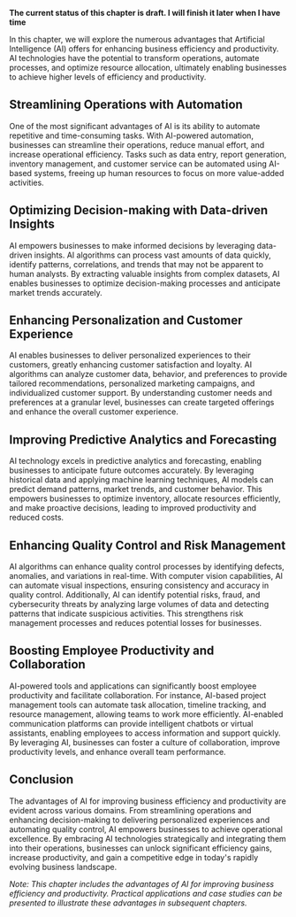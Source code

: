 **The current status of this chapter is draft. I will finish it later when I have time**

In this chapter, we will explore the numerous advantages that Artificial Intelligence (AI) offers for enhancing business efficiency and productivity. AI technologies have the potential to transform operations, automate processes, and optimize resource allocation, ultimately enabling businesses to achieve higher levels of efficiency and productivity.

Streamlining Operations with Automation
---------------------------------------

One of the most significant advantages of AI is its ability to automate repetitive and time-consuming tasks. With AI-powered automation, businesses can streamline their operations, reduce manual effort, and increase operational efficiency. Tasks such as data entry, report generation, inventory management, and customer service can be automated using AI-based systems, freeing up human resources to focus on more value-added activities.

Optimizing Decision-making with Data-driven Insights
----------------------------------------------------

AI empowers businesses to make informed decisions by leveraging data-driven insights. AI algorithms can process vast amounts of data quickly, identify patterns, correlations, and trends that may not be apparent to human analysts. By extracting valuable insights from complex datasets, AI enables businesses to optimize decision-making processes and anticipate market trends accurately.

Enhancing Personalization and Customer Experience
-------------------------------------------------

AI enables businesses to deliver personalized experiences to their customers, greatly enhancing customer satisfaction and loyalty. AI algorithms can analyze customer data, behavior, and preferences to provide tailored recommendations, personalized marketing campaigns, and individualized customer support. By understanding customer needs and preferences at a granular level, businesses can create targeted offerings and enhance the overall customer experience.

Improving Predictive Analytics and Forecasting
----------------------------------------------

AI technology excels in predictive analytics and forecasting, enabling businesses to anticipate future outcomes accurately. By leveraging historical data and applying machine learning techniques, AI models can predict demand patterns, market trends, and customer behavior. This empowers businesses to optimize inventory, allocate resources efficiently, and make proactive decisions, leading to improved productivity and reduced costs.

Enhancing Quality Control and Risk Management
---------------------------------------------

AI algorithms can enhance quality control processes by identifying defects, anomalies, and variations in real-time. With computer vision capabilities, AI can automate visual inspections, ensuring consistency and accuracy in quality control. Additionally, AI can identify potential risks, fraud, and cybersecurity threats by analyzing large volumes of data and detecting patterns that indicate suspicious activities. This strengthens risk management processes and reduces potential losses for businesses.

Boosting Employee Productivity and Collaboration
------------------------------------------------

AI-powered tools and applications can significantly boost employee productivity and facilitate collaboration. For instance, AI-based project management tools can automate task allocation, timeline tracking, and resource management, allowing teams to work more efficiently. AI-enabled communication platforms can provide intelligent chatbots or virtual assistants, enabling employees to access information and support quickly. By leveraging AI, businesses can foster a culture of collaboration, improve productivity levels, and enhance overall team performance.

Conclusion
----------

The advantages of AI for improving business efficiency and productivity are evident across various domains. From streamlining operations and enhancing decision-making to delivering personalized experiences and automating quality control, AI empowers businesses to achieve operational excellence. By embracing AI technologies strategically and integrating them into their operations, businesses can unlock significant efficiency gains, increase productivity, and gain a competitive edge in today's rapidly evolving business landscape.

*Note: This chapter includes the advantages of AI for improving business efficiency and productivity. Practical applications and case studies can be presented to illustrate these advantages in subsequent chapters.*
